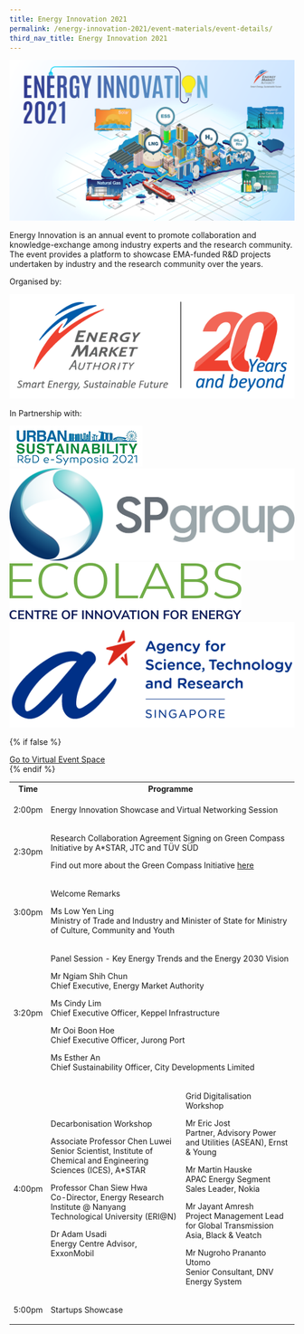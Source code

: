 ```yaml
---
title: Energy Innovation 2021
permalink: /energy-innovation-2021/event-materials/event-details/
third_nav_title: Energy Innovation 2021
---
```

![Energy Innovation 2021](/images/banner-concept.png)

Energy Innovation is an annual event to promote collaboration and knowledge-exchange among industry experts and the research community. The event provides a platform to showcase EMA-funded R&D projects undertaken by industry and the research community over the years.

<div class="organiser-logos-container">
    <div class="organiser-wrapper">
        <p>Organised by:</p>
        <div class="logo-wrapper ema-logo">
            <img src="/images/ema-logo-20years.png" alt="EMA logo - 20 Years and Beyond"/>
        </div>
    </div>
    <div class="partners-wrapper">
        <p>In Partnership with:</p>
        <div class="partner-logos-container">
            <div class="partner-logo-wrapper">
                <img src="/images/us-e-symposia.jpg" alt="Urban Sustainability e-Symposia"/>
            </div>
            <div class="partner-logo-wrapper">
                <img src="/images/sp-group.png" alt="SP Group"/>
            </div>
            <div class="partner-logo-wrapper">
                <img src="/images/ecolabs.svg" alt="EcoLabs"/>
            </div>
            <div class="partner-logo-wrapper">
                <img src="/images/a-star.png" alt="A*STAR"/>
            </div>
        </div>
    </div>
</div>

{% if false %}
<div class="btn-register-container">
    <a href="/energy-innovation-2021/virtual-event/" class="bp-button is-secondary is-uppercase search-button">Go to Virtual Event Space<span class="sgds-icon sgds-icon-external"></span></a>
</div>
{% endif %}

<div class="program-tbl-container">
    <table>
        <tr>
            <th>Time</th>
            <th colspan="2">Programme</th>
        </tr>
        <tr>
            <td>2:00pm</td>
            <td colspan="2">
                <p class="programme-topic">Energy Innovation Showcase and Virtual Networking Session</p>
            </td>
        </tr>
        <tr>
            <td>2:30pm</td>
            <td colspan="2">
                <p class="programme-topic">Research Collaboration Agreement Signing on Green Compass Initiative by A&ast;STAR, JTC and TÜV SÜD</p>
                <p>
                    <span class="speaker-designation">Find out more about the Green Compass Initiative
                    <a href="/files/showcase/green_compass_initiative.pdf">here<span class="sgds-icon sgds-icon-external"></span></a>
					</span>
                </p>
            </td>
        </tr>
        <tr>
            <td>3:00pm</td>
            <td colspan="2">
                <p class="programme-topic">Welcome Remarks</p>
                <p>Ms Low Yen Ling<br>
                    <span class="speaker-designation">Ministry of Trade and Industry and Minister of State for Ministry of Culture, Community and Youth</span></p>
            </td>
        </tr>
        <tr>
            <td>3:20pm</td>
            <td colspan="2">
                <p class="programme-topic">Panel Session - Key Energy Trends and the Energy 2030 Vision</p>
                <p>Mr Ngiam Shih Chun<br>
                    <span class="speaker-designation">Chief Executive, Energy Market Authority</span></p>
                <p>Ms Cindy Lim<br>
                    <span class="speaker-designation">Chief Executive Officer, Keppel Infrastructure</span></p>
                <p>Mr Ooi Boon Hoe<br>
                    <span class="speaker-designation">Chief Executive Officer, Jurong Port</span></p>
                <p>Ms Esther An<br>
                    <span class="speaker-designation">Chief Sustainability Officer, City Developments Limited</span></p>
            </td>
        </tr>
        <tr>
            <td>4:00pm</td>
            <td>
                <p class="programme-topic">Decarbonisation Workshop</p>
                <p>Associate Professor Chen Luwei<br>
                    <span class="speaker-designation">Senior Scientist, Institute of Chemical and Engineering Sciences (ICES), A&ast;STAR</span></p>
                <p>Professor Chan Siew Hwa<br>
                    <span class="speaker-designation">Co-Director, Energy Research Institute &commat; Nanyang Technological University (ERI&commat;N)</span></p>
                <p>Dr Adam Usadi<br>
                    <span class="speaker-designation">Energy Centre Advisor, ExxonMobil</span></p>
            </td>
            <td>
                <p class="programme-topic">Grid Digitalisation Workshop</p>
                <p>Mr Eric Jost<br>
                    <span class="speaker-designation">Partner, Advisory Power and Utilities (ASEAN), Ernst &amp; Young</span></p>
                <p>Mr Martin Hauske<br>
                    <span class="speaker-designation">APAC Energy Segment Sales Leader, Nokia</span></p>
                <p>Mr Jayant Amresh<br>
                    <span class="speaker-designation">Project Management Lead for Global Transmission Asia, Black &amp; Veatch</span></p>
                <p>Mr Nugroho Prananto Utomo<br>
                    <span class="speaker-designation">Senior Consultant, DNV Energy System</span></p>
            </td>
        </tr>
        <tr>
            <td>5:00pm</td>
            <td colspan="2">
                <p class="programme-topic">Startups Showcase</p>
            </td>
        </tr>
    </table>
</div>
